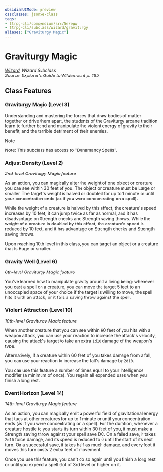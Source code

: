 ```yaml
---
obsidianUIMode: preview
cssclasses: json5e-class
tags:
- ttrpg-cli/compendium/src/5e/egw
- ttrpg-cli/subclass/wizard/graviturgy
aliases: ["Graviturgy Magic"]
---
```

# Graviturgy Magic
*[Wizard](wizard-xphb.md): Wizard Subclass*  
*Source: Explorer's Guide to Wildemount p. 185*  


## Class Features

### Graviturgy Magic (Level 3)

Understanding and mastering the forces that draw bodies of matter together or drive them apart, the students of the Graviturgy arcane tradition learn to further bend and manipulate the violent energy of gravity to their benefit, and the terrible detriment of their enemies.

> [!note]
> Note: This subclass has access to "Dunamancy Spells".

### Adjust Density (Level 2)

*2nd-level Graviturgy Magic feature*

As an action, you can magically alter the weight of one object or creature you can see within 30 feet of you. The object or creature must be Large or smaller. The target's weight is halved or doubled for up to 1 minute or until your concentration ends (as if you were concentrating on a spell).

While the weight of a creature is halved by this effect, the creature's speed increases by 10 feet, it can jump twice as far as normal, and it has disadvantage on Strength checks and Strength saving throws. While the weight of a creature is doubled by this effect, the creature's speed is reduced by 10 feet, and it has advantage on Strength checks and Strength saving throws.

Upon reaching 10th level in this class, you can target an object or a creature that is Huge or smaller.

### Gravity Well (Level 6)

*6th-level Graviturgy Magic feature*

You've learned how to manipulate gravity around a living being: whenever you cast a spell on a creature, you can move the target 5 feet to an unoccupied space of your choice if the target is willing to move, the spell hits it with an attack, or it fails a saving throw against the spell.

### Violent Attraction (Level 10)

*10th-level Graviturgy Magic feature*

When another creature that you can see within 60 feet of you hits with a weapon attack, you can use your reaction to increase the attack's velocity, causing the attack's target to take an extra `1d10` damage of the weapon's type.

Alternatively, if a creature within 60 feet of you takes damage from a fall, you can use your reaction to increase the fall's damage by `2d10`.

You can use this feature a number of times equal to your Intelligence modifier (a minimum of once). You regain all expended uses when you finish a long rest.

### Event Horizon (Level 14)

*14th-level Graviturgy Magic feature*

As an action, you can magically emit a powerful field of gravitational energy that tugs at other creatures for up to 1 minute or until your concentration ends (as if you were concentrating on a spell). For the duration, whenever a creature hostile to you starts its turn within 30 feet of you, it must make a Strength saving throw against your spell save DC. On a failed save, it takes `2d10` force damage, and its speed is reduced to 0 until the start of its next turn. On a successful save, it takes half as much damage, and every foot it moves this turn costs 2 extra feet of movement.

Once you use this feature, you can't do so again until you finish a long rest or until you expend a spell slot of 3rd level or higher on it.